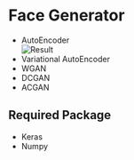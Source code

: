 # Face Generator

- AutoEncoder <br/>
![Result](../master/figure/fig1_3.jpg) <br/>
- Variational AutoEncoder <br/>
- WGAN <br/>
- DCGAN <br/>
- ACGAN <br/>

## Required Package

- Keras <br/>
- Numpy <br/>
